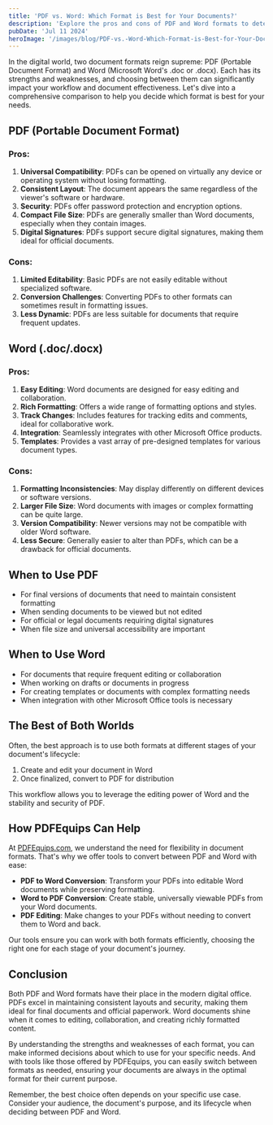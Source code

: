 ```yaml
---
title: 'PDF vs. Word: Which Format is Best for Your Documents?'
description: 'Explore the pros and cons of PDF and Word formats to determine which is best suited for your document needs'
pubDate: 'Jul 11 2024'
heroImage: '/images/blog/PDF-vs.-Word-Which-Format-is-Best-for-Your-Documents.png'
---
```



In the digital world, two document formats reign supreme: PDF (Portable Document Format) and Word (Microsoft Word's .doc or .docx). Each has its strengths and weaknesses, and choosing between them can significantly impact your workflow and document effectiveness. Let's dive into a comprehensive comparison to help you decide which format is best for your needs.

## PDF (Portable Document Format)

### Pros:
1. **Universal Compatibility**: PDFs can be opened on virtually any device or operating system without losing formatting.
2. **Consistent Layout**: The document appears the same regardless of the viewer's software or hardware.
3. **Security**: PDFs offer password protection and encryption options.
4. **Compact File Size**: PDFs are generally smaller than Word documents, especially when they contain images.
5. **Digital Signatures**: PDFs support secure digital signatures, making them ideal for official documents.

### Cons:
1. **Limited Editability**: Basic PDFs are not easily editable without specialized software.
2. **Conversion Challenges**: Converting PDFs to other formats can sometimes result in formatting issues.
3. **Less Dynamic**: PDFs are less suitable for documents that require frequent updates.

## Word (.doc/.docx)

### Pros:
1. **Easy Editing**: Word documents are designed for easy editing and collaboration.
2. **Rich Formatting**: Offers a wide range of formatting options and styles.
3. **Track Changes**: Includes features for tracking edits and comments, ideal for collaborative work.
4. **Integration**: Seamlessly integrates with other Microsoft Office products.
5. **Templates**: Provides a vast array of pre-designed templates for various document types.

### Cons:
1. **Formatting Inconsistencies**: May display differently on different devices or software versions.
2. **Larger File Size**: Word documents with images or complex formatting can be quite large.
3. **Version Compatibility**: Newer versions may not be compatible with older Word software.
4. **Less Secure**: Generally easier to alter than PDFs, which can be a drawback for official documents.

## When to Use PDF

- For final versions of documents that need to maintain consistent formatting
- When sending documents to be viewed but not edited
- For official or legal documents requiring digital signatures
- When file size and universal accessibility are important

## When to Use Word

- For documents that require frequent editing or collaboration
- When working on drafts or documents in progress
- For creating templates or documents with complex formatting needs
- When integration with other Microsoft Office tools is necessary

## The Best of Both Worlds

Often, the best approach is to use both formats at different stages of your document's lifecycle:

1. Create and edit your document in Word
2. Once finalized, convert to PDF for distribution

This workflow allows you to leverage the editing power of Word and the stability and security of PDF.

## How PDFEquips Can Help

At [PDFEquips.com](https://www.pdfequips.com), we understand the need for flexibility in document formats. That's why we offer tools to convert between PDF and Word with ease:

- **PDF to Word Conversion**: Transform your PDFs into editable Word documents while preserving formatting.
- **Word to PDF Conversion**: Create stable, universally viewable PDFs from your Word documents.
- **PDF Editing**: Make changes to your PDFs without needing to convert them to Word and back.

Our tools ensure you can work with both formats efficiently, choosing the right one for each stage of your document's journey.

## Conclusion

Both PDF and Word formats have their place in the modern digital office. PDFs excel in maintaining consistent layouts and security, making them ideal for final documents and official paperwork. Word documents shine when it comes to editing, collaboration, and creating richly formatted content.

By understanding the strengths and weaknesses of each format, you can make informed decisions about which to use for your specific needs. And with tools like those offered by PDFEquips, you can easily switch between formats as needed, ensuring your documents are always in the optimal format for their current purpose.

Remember, the best choice often depends on your specific use case. Consider your audience, the document's purpose, and its lifecycle when deciding between PDF and Word.
